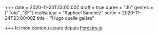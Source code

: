 +++
date = 2020-11-23T23:00:00Z
draft = true
duree = "3h"
genres = ["Tuto", "SF"]
realisateur = "Raphael Sanchez"
sortie = 2020-11-24T23:00:00Z
title = "Hugo quelle galère"

+++
Ici mon contenu ajouté depuis [Forestry.io](https://app.forestry.io/)